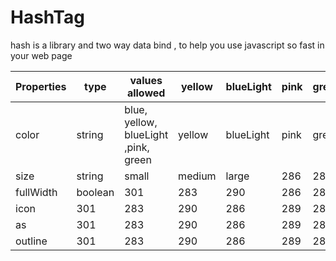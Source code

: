 # HashTag
hash is a library and two way data bind , to help you use javascript so fast in your web page

Properties | type | values allowed | yellow | blueLight | pink | green | #6 | #7 | #8 | #9 | #10 
--- | --- | --- | --- |--- |--- |--- |--- |--- |--- |--- |---
color | string | blue, yellow, blueLight ,pink, green | yellow | blueLight | pink | green | #6 | #7 | #8 | #9 | #10 
size | string| small | medium | large | 286 | 289 | 285 | 287 | 287 | 272 | 276 
fullWidth | boolean | 301 | 283 | 290 | 286 | 289 | 285 | 287 | 287 | 272 | 276
icon | 301 | 283 | 290 | 286 | 289 | 285 | 287 | 287 | 272 | 276 | 269
as | 301 | 283 | 290 | 286 | 289 | 285 | 287 | 287 | 272 | 276 | 269
outline | 301 | 283 | 290 | 286 | 289 | 285 | 287 | 287 | 272 | 276 | 269
